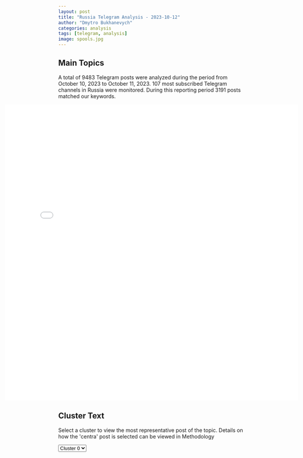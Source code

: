 ```yaml
---
layout: post
title: "Russia Telegram Analysis - 2023-10-12"
author: "Dmytro Bukhanevych"
categories: analysis
tags: [telegram, analysis]
image: spools.jpg
---
```

<style>
    /* Adjusting iframe-container styles */
    .wide-iframe-container {
        width: calc(100% + 30vw);  /* Extending the width */
        margin-left: -15vw;       /* Negative margin to push to the left */
        overflow: hidden;         /* In case the iframe content spills over */
    }
    .wide-iframe-container iframe {
        width: 100%;  /* Making the iframe take the full width of its container */
        border: none; /* Removing any borders from the iframe */
    }
    /* Toggle mechanism */
    .hidden {
        display: none;
    }
    .show-content-target:checked + .show-content {
        display: block;
    }
</style>
<h2>Main Topics</h2>
<p>A total of 9483 Telegram posts were analyzed during the period from October 10, 2023 to October 11, 2023. 107 most subscribed Telegram channels in Russia were monitored. During this reporting period 3191 posts matched our keywords.</p>
<!-- Embedding Main Plotly Visualization -->
<div class="wide-iframe-container">
    <iframe src="{{site.baseurl}}/visualizations/2023-10-12/fig_topics_time.html" height="800"></iframe>
</div>
<h2>Cluster Text</h2>
<p>Select a cluster to view the most representative post of the topic. Details on how the 'centra' post is selected can be viewed in Methodology</p>
<!-- Dropdown to select a cluster -->
<select id="clusterSelector" onchange="displayClusterText()">
<option value="0">Cluster 0</option><option value="1">Cluster 1</option><option value="2">Cluster 2</option><option value="3">Cluster 3</option><option value="4">Cluster 4</option><option value="5">Cluster 5</option><option value="6">Cluster 6</option><option value="7">Cluster 7</option><option value="8">Cluster 8</option><option value="9">Cluster 9</option>
</select>
<!-- Display area for the selected cluster's text -->
<div id="clusterTextDisplay" class="hidden"></div>
<script type="text/javascript">
    var clusterDetails = {"0": "Text: \u0414\u0435\u043d\u0438\u0441 \u041f\u0443\u0448\u0438\u043b\u0438\u043d \u043e \u0431\u043e\u044f\u0445 \u0437\u0430 \u0410\u0432\u0434\u0435\u0435\u0432\u043a\u0443: \u0435\u0441\u0442\u044c \u0442\u0435\u043d\u0434\u0435\u043d\u0446\u0438\u044f \u043a \u043e\u0442\u0441\u0442\u0443\u043f\u043b\u0435\u043d\u0438\u044e \u0412\u0421\u0423\u0413\u043b\u0430\u0432\u0430 \u0414\u041d\u0420 \u0414\u0435\u043d\u0438\u0441 \u041f\u0443\u0448\u0438\u043b\u0438\u043d \u043f\u0440\u043e\u043a\u043e\u043c\u043c\u0435\u043d\u0442\u0438\u0440\u043e\u0432\u0430\u043b \u0430\u043a\u0442\u0438\u0432\u0438\u0437\u0430\u0446\u0438\u044e \u0431\u043e\u0435\u0432\u044b\u0445 \u0434\u0435\u0439\u0441\u0442\u0432\u0438\u0439 \u043d\u0430 \u0430\u0432\u0434\u0435\u0435\u0432\u0441\u043a\u043e\u043c \u043d\u0430\u043f\u0440\u0430\u0432\u043b\u0435\u043d\u0438\u0438. \u041e\u043d \u0440\u0430\u0441\u0441\u043a\u0430\u0437\u0430\u043b \u0438\u0437\u0434\u0430\u043d\u0438\u044e \u0420\u0418\u0410 \u041d\u043e\u0432\u043e\u0441\u0442\u0438 11 \u043e\u043a\u0442\u044f\u0431\u0440\u044f, \u0447\u0442\u043e \u0440\u043e\u0441\u0441\u0438\u0439\u0441\u043a\u0438\u0435 \u0441\u0438\u043b\u044b \u043f\u0440\u043e\u0434\u0432\u0438\u0433\u0430\u044e\u0442\u0441\u044f \u0441 \u0434\u0432\u0443\u0445 \u0441\u0442\u043e\u0440\u043e\u043d \u0432 \u0410\u0432\u0434\u0435\u0435\u0432\u043a\u0435, \u0443\u043d\u0438\u0447\u0442\u043e\u0436\u0435\u043d\u043e \u0431\u043e\u043b\u044c\u0448\u043e\u0435 \u043a\u043e\u043b\u0438\u0447\u0435\u0441\u0442\u0432\u043e \u043e\u043f\u043e\u0440\u043d\u044b\u0445 \u043f\u0443\u043d\u043a\u0442\u043e\u0432 \u043f\u0440\u043e\u0442\u0438\u0432\u043d\u0438\u043a\u0430.\u00ab\u0415\u0441\u0442\u044c \u043f\u0440\u043e\u0434\u0432\u0438\u0436\u0435\u043d\u0438\u0435 \u0441 \u0434\u0432\u0443\u0445 \u0441\u0442\u043e\u0440\u043e\u043d, \u043f\u043e \u0441\u0443\u0442\u0438, \u043a\u0430\u043a \u043c\u044b \u0432\u0438\u0434\u0438\u043c \u0441\u0435\u0439\u0447\u0430\u0441, \u043f\u0440\u043e\u0438\u0441\u0445\u043e\u0434\u0438\u0442 \u043e\u0431\u0440\u0430\u0437\u043e\u0432\u0430\u043d\u0438\u0435 \u0441\u0432\u043e\u0435\u043e\u0431\u0440\u0430\u0437\u043d\u043e\u0433\u043e \u043c\u0435\u0448\u043a\u0430. \u0423\u043d\u0438\u0447\u0442\u043e\u0436\u0435\u043d\u043e \u0443\u0436\u0435 \u0434\u043e\u0441\u0442\u0430\u0442\u043e\u0447\u043d\u043e \u0431\u043e\u043b\u044c\u0448\u043e\u0435 \u043a\u043e\u043b\u0438\u0447\u0435\u0441\u0442\u0432\u043e \u0438 \u043e\u043f\u043e\u0440\u043d\u044b\u0445 \u043f\u0443\u043d\u043a\u0442\u043e\u0432 \u043f\u0440\u043e\u0442\u0438\u0432\u043d\u0438\u043a\u0430, \u0443\u043d\u0438\u0447\u0442\u043e\u0436\u0435\u043d\u044b \u0438 \u0441\u043a\u043b\u0430\u0434\u044b, \u043d\u0430\u0445\u043e\u0434\u044f\u0449\u0438\u0435\u0441\u044f \u043a\u0430\u043a \u0432 \u0441\u0430\u043c\u043e\u043c \u043d\u0430\u0441\u0435\u043b\u0435\u043d\u043d\u043e\u043c \u043f\u0443\u043d\u043a\u0442\u0435, \u0442\u0430\u043a \u0438 \u043d\u0430 \u0410\u0432\u0434\u0435\u0435\u0432\u0441\u043a\u043e\u043c \u043a\u043e\u043a\u0441\u043e\u0445\u0438\u043c\u0438\u0447\u0435\u0441\u043a\u043e\u043c \u0437\u0430\u0432\u043e\u0434\u0435\u00bb, \u2013 \u0441\u043a\u0430\u0437\u0430\u043b \u0414\u0435\u043d\u0438\u0441 \u041f\u0443\u0448\u0438\u043b\u0438\u043d.\u0413\u043b\u0430\u0432\u0430 \u0414\u041d\u0420 \u043e\u0442\u043c\u0435\u0442\u0438\u043b, \u0447\u0442\u043e \u0441\u0435\u0439\u0447\u0430\u0441 \u0438\u0434\u0451\u0442 \u0437\u0430\u043a\u0440\u0435\u043f\u043b\u0435\u043d\u0438\u0435 \u0412\u0421 \u0420\u0424 \u043d\u0430 \u043d\u043e\u0432\u044b\u0445 \u043f\u043e\u0437\u0438\u0446\u0438\u044f\u0445, \u0430 \u043d\u0435\u043e\u0431\u0445\u043e\u0434\u0438\u043c\u043e\u0441\u0442\u044c \u043e\u0441\u0432\u043e\u0431\u043e\u0434\u0438\u0442\u044c \u043d\u0430\u0441\u0435\u043b\u0435\u043d\u043d\u044b\u0439 \u043f\u0443\u043d\u043a\u0442 \u043d\u0430\u0437\u0440\u0435\u0432\u0430\u043b\u0430 \u0443\u0436\u0435 \u0434\u0430\u0432\u043d\u043e. \u041e\u043d \u043f\u043e\u0434\u0447\u0435\u0440\u043a\u043d\u0443\u043b, \u0447\u0442\u043e \u0435\u0441\u0442\u044c \u0442\u0435\u043d\u0434\u0435\u043d\u0446\u0438\u044f \u043a \u043e\u0442\u0441\u0442\u0443\u043f\u043b\u0435\u043d\u0438\u044e \u0443\u043a\u0440\u0430\u0438\u043d\u0441\u043a\u0438\u0445 \u0432\u043e\u043e\u0440\u0443\u0436\u0435\u043d\u043d\u044b\u0445 \u0441\u0438\u043b, \u043e\u0434\u043d\u0430\u043a\u043e \u0433\u043e\u0432\u043e\u0440\u0438\u0442\u044c \u043e \u043f\u043e\u043b\u043d\u043e\u043c\u0430\u0441\u0448\u0442\u0430\u0431\u043d\u043e\u043c \u0432\u044b\u0432\u043e\u0434\u0435 \u043f\u0440\u043e\u0442\u0438\u0432\u043d\u0438\u043a\u0430 \u0438\u0437 \u0433\u043e\u0440\u043e\u0434\u0430 \u043f\u043e\u043a\u0430 \u0440\u0430\u043d\u043e.\u0411\u043b\u043e\u043a\u043d\u043e\u0442 \u0414\u043e\u043d\u0435\u0446\u043a | \u041d\u0430\u043f\u0438\u0441\u0430\u0442\u044c \u043d\u0430\u043c", "1": "Text: \u0418\u0437\u0440\u0430\u0438\u043b\u044c \u043f\u0440\u043e\u0442\u0438\u0432 \u0425\u0410\u041c\u0410\u0421. \u0413\u043b\u0430\u0432\u043d\u043e\u0435 \u043a\u00a0\u044d\u0442\u043e\u043c\u0443 \u0447\u0430\u0441\u0443:\u25aa\ufe0f \u0410\u0440\u043c\u0438\u044f \u0418\u0437\u0440\u0430\u0438\u043b\u044f \u043d\u0430\u043d\u0435\u0441\u043b\u0430 \u0443\u0434\u0430\u0440\u044b \u043f\u043e\u00a0\u0432\u043e\u0435\u043d\u043d\u043e-\u043c\u043e\u0440\u0441\u043a\u0438\u043c \u043e\u0431\u044a\u0435\u043a\u0442\u0430\u043c \u0425\u0410\u041c\u0410\u0421 \u0432\u00a0\u0441\u0435\u043a\u0442\u043e\u0440\u0435 \u0413\u0430\u0437\u0430, \u0441\u043e\u043e\u0431\u0449\u0438\u043b\u0438 \u0432\u00a0\u043f\u0440\u0435\u0441\u0441-\u0441\u043b\u0443\u0436\u0431\u0435 \u0426\u0410\u0425\u0410\u041b;\u25aa\ufe0f \u0418\u0437\u0440\u0430\u0438\u043b\u044c\u0441\u043a\u0438\u0435 \u0432\u043e\u0435\u043d\u043d\u044b\u0435 \u043d\u0430\u043d\u0435\u0441\u043b\u0438 \u0443\u0434\u0430\u0440\u044b \u043f\u043e\u00a080 \u043e\u0431\u044a\u0435\u043a\u0442\u0430\u043c \u0425\u0410\u041c\u0410\u0421 \u0432\u00a0\u0433\u043e\u0440\u043e\u0434\u0435 \u0411\u0435\u0439\u0442-\u0425\u0430\u043d\u0443\u043d, \u043f\u043e\u00a070 \u0446\u0435\u043b\u044f\u043c \u0432\u00a0\u0440\u0430\u0439\u043e\u043d\u0435 \u0414\u0430\u0440\u0430\u0434\u0436-\u0422\u0443\u0444\u0444\u0430 \u0438\u00a0\u043f\u043e\u00a0200 \u0446\u0435\u043b\u044f\u043c \u0432\u00a0\u0410\u043b\u044c-\u0424\u0443\u0440\u043a\u0430\u043d\u0435 \u0432\u00a0\u0441\u0435\u043a\u0442\u043e\u0440\u0435 \u0413\u0430\u0437\u0430;\u25aa\ufe0f \u0422\u0430\u043a\u0436\u0435 \u0441\u043e\u043e\u0431\u0449\u0430\u0435\u0442\u0441\u044f, \u0447\u0442\u043e \u0430\u0440\u043c\u0438\u044f \u0418\u0437\u0440\u0430\u0438\u043b\u044f \u043d\u0430\u043d\u0435\u0441\u043b\u0430 \u0443\u0434\u0430\u0440 \u043f\u043e\u00a0\u0434\u043e\u043c\u0443 \u043a\u043e\u043c\u0430\u043d\u0434\u0443\u044e\u0449\u0435\u0433\u043e \u0432\u043e\u0435\u043d\u043d\u044b\u043c \u043a\u0440\u044b\u043b\u043e\u043c \u0425\u0410\u041c\u0410\u0421 \u041c\u043e\u0445\u0430\u043c\u043c\u0435\u0434\u0430 \u0414\u0435\u0439\u0444\u0430. \u0413\u0434\u0435 \u043e\u043d\u00a0\u0432\u00a0\u044d\u0442\u043e\u0442 \u043c\u043e\u043c\u0435\u043d\u0442 \u043d\u0430\u0445\u043e\u0434\u0438\u043b\u0441\u044f\u00a0\u2014 \u043d\u0435\u0438\u0437\u0432\u0435\u0441\u0442\u043d\u043e. \u041f\u043e\u00a0\u0434\u0430\u043d\u043d\u044b\u043c Jerusalem Post, \u043f\u043e\u0433\u0438\u0431\u043b\u0438 \u043d\u0435\u0441\u043a\u043e\u043b\u044c\u043a\u043e \u0447\u043b\u0435\u043d\u043e\u0432 \u0435\u0433\u043e \u0441\u0435\u043c\u044c\u0438;\u25aa\ufe0f \u0421\u00a0\u043d\u0430\u0447\u0430\u043b\u0430 \u043e\u0431\u043e\u0441\u0442\u0440\u0435\u043d\u0438\u044f \u043a\u043e\u043d\u0444\u043b\u0438\u043a\u0442\u0430 \u0410\u0440\u043c\u0438\u044f \u0418\u0437\u0440\u0430\u0438\u043b\u044f \u0443\u043d\u0438\u0447\u0442\u043e\u0436\u0438\u043b\u0430 \u043d\u0435\u00a0\u043c\u0435\u043d\u0435\u0435 \u0442\u044b\u0441\u044f\u0447\u0438 \u0431\u043e\u0435\u0432\u0438\u043a\u043e\u0432, \u043f\u0440\u043e\u043d\u0438\u043a\u0448\u0438\u0445 \u043d\u0430\u00a0\u0442\u0435\u0440\u0440\u0438\u0442\u043e\u0440\u0438\u044e \u0441\u0442\u0440\u0430\u043d\u044b \u0438\u0437\u00a0\u0441\u0435\u043a\u0442\u043e\u0440\u0430 \u0413\u0430\u0437\u0430, \u043f\u0435\u0440\u0435\u0434\u0430\u0435\u0442 \u0440\u0430\u0434\u0438\u043e Kan;\u25aa\ufe0f \u041f\u043e\u00a0\u043f\u043e\u0441\u043b\u0435\u0434\u043d\u0438\u043c \u0434\u0430\u043d\u043d\u044b\u043c, \u0432\u00a0\u0418\u0437\u0440\u0430\u0438\u043b\u0435 \u043f\u043e\u0433\u0438\u0431\u043b\u0438 \u0431\u043e\u043b\u0435\u0435 1200 \u0447\u0435\u043b\u043e\u0432\u0435\u043a, \u0435\u0449\u0435 2400 \u043f\u043e\u043b\u0443\u0447\u0438\u043b\u0438 \u0440\u0430\u043d\u0435\u043d\u0438\u044f. \u0412\u00a0\u0441\u0435\u043a\u0442\u043e\u0440\u0435 \u0413\u0430\u0437\u0430 \u043f\u043e\u0433\u0438\u0431\u043b\u0438 900 \u0447\u0435\u043b\u043e\u0432\u0435\u043a, \u043f\u043e\u0441\u0442\u0440\u0430\u0434\u0430\u043b\u0438 4500;\u25aa\ufe0f \u0412\u043e\u00a0\u0432\u0440\u0435\u043c\u044f \u0430\u0442\u0430\u043a\u0438 \u0425\u0410\u041c\u0410\u0421 \u043f\u043e\u0433\u0438\u0431\u043b\u0438 \u0441\u043e\u0432\u0435\u0442\u0441\u043a\u0438\u0439 \u0444\u0438\u0437\u0438\u043a-\u0442\u0435\u043e\u0440\u0435\u0442\u0438\u043a \u0421\u0435\u0440\u0433\u0435\u0439 \u0413\u0440\u0435\u0434\u0435\u0441\u043a\u0443\u043b \u0438\u00a0\u0435\u0433\u043e \u0436\u0435\u043d\u0430\u00a0\u2014 \u0438\u0445\u00a0\u0442\u0435\u043b\u0430 \u043d\u0430\u0448\u043b\u0438 \u0432\u00a0\u0434\u043e\u043c\u0435 \u0432\u00a0\u0438\u0437\u0440\u0430\u0438\u043b\u044c\u0441\u043a\u043e\u043c \u0433\u043e\u0440\u043e\u0434\u0435 \u041e\u0444\u0430\u043a\u0438\u043c;\u25aa\ufe0f \u0412\u00a0\u0412\u0435\u043b\u0438\u043a\u043e\u0431\u0440\u0438\u0442\u0430\u043d\u0438\u0438 \u0441\u0442\u043e\u0440\u043e\u043d\u043d\u0438\u043a\u0438 \u041f\u0430\u043b\u0435\u0441\u0442\u0438\u043d\u044b \u0441\u043e\u0440\u0432\u0430\u043b\u0438 \u0441\u043e\u00a0\u0437\u0434\u0430\u043d\u0438\u044f \u0430\u0434\u043c\u0438\u043d\u0438\u0441\u0442\u0440\u0430\u0446\u0438\u0438 \u0433\u043e\u0440\u043e\u0434\u0430 \u0428\u0435\u0444\u0444\u0438\u043b\u0434\u0430 \u0444\u043b\u0430\u0433 \u0418\u0437\u0440\u0430\u0438\u043b\u044f \u0438\u00a0\u0437\u0430\u043c\u0435\u043d\u0438\u043b\u0438 \u0435\u0433\u043e \u043f\u0430\u043b\u0435\u0441\u0442\u0438\u043d\u0441\u043a\u0438\u043c (\u043d\u0430\u00a0\u0432\u0438\u0434\u0435\u043e).", "2": "Text: \u2757\ufe0f\u041f\u0443\u0442\u0438\u043d \u043f\u043e\u0434\u043f\u0438\u0441\u0430\u043b \u0443\u043a\u0430\u0437 \u043e\u0431 \u043e\u0431\u044f\u0437\u0430\u0442\u0435\u043b\u044c\u043d\u043e\u0439 \u043f\u0440\u043e\u0434\u0430\u0436\u0435 \u0432\u0430\u043b\u044e\u0442\u043d\u043e\u0439 \u0432\u044b\u0440\u0443\u0447\u043a\u0438 \u0440\u044f\u0434\u043e\u043c \u043a\u043e\u043c\u043f\u0430\u043d\u0438\u0439\u0421\u043e\u0433\u043b\u0430\u0441\u043d\u043e \u0434\u043e\u043a\u0443\u043c\u0435\u043d\u0442\u0443, \u043d\u0430 \u0440\u043e\u0441\u0441\u0438\u0439\u0441\u043a\u043e\u043c \u0440\u044b\u043d\u043a\u0435 \u0432\u0432\u043e\u0434\u0438\u0442\u0441\u044f \u043e\u0431\u044f\u0437\u0430\u0442\u0435\u043b\u044c\u043d\u0430\u044f \u0440\u0435\u043f\u0430\u0442\u0440\u0438\u0430\u0446\u0438\u044f \u0438 \u043f\u0440\u043e\u0434\u0430\u0436\u0430 \u0432\u0430\u043b\u044e\u0442\u043d\u043e\u0439 \u0432\u044b\u0440\u0443\u0447\u043a\u0438 \u043d\u0430 \u0448\u0435\u0441\u0442\u044c \u043c\u0435\u0441\u044f\u0446\u0435\u0432. \u0423\u043a\u0430\u0437 \u0437\u0430\u0442\u0440\u043e\u043d\u0435\u0442 43 \u0433\u0440\u0443\u043f\u043f\u044b \u043a\u043e\u043c\u043f\u0430\u043d\u0438\u0439-\u044d\u043a\u0441\u043f\u043e\u0440\u0442\u0435\u0440\u043e\u0432, \u043e\u0442\u043d\u043e\u0441\u044f\u0449\u0438\u0445\u0441\u044f \u043a \u043e\u0442\u0440\u0430\u0441\u043b\u044f\u043c \u0442\u043e\u043f\u043b\u0438\u0432\u043d\u043e-\u044d\u043d\u0435\u0440\u0433\u0435\u0442\u0438\u0447\u0435\u0441\u043a\u043e\u0433\u043e \u043a\u043e\u043c\u043f\u043b\u0435\u043a\u0441\u0430, \u0447\u0451\u0440\u043d\u043e\u0439 \u0438 \u0446\u0432\u0435\u0442\u043d\u043e\u0439 \u043c\u0435\u0442\u0430\u043b\u043b\u0443\u0440\u0433\u0438\u0438, \u0445\u0438\u043c\u0438\u0447\u0435\u0441\u043a\u043e\u0439 \u0438 \u043b\u0435\u0441\u043d\u043e\u0439 \u043f\u0440\u043e\u043c\u044b\u0448\u043b\u0435\u043d\u043d\u043e\u0441\u0442\u0438, \u0437\u0435\u0440\u043d\u043e\u0432\u043e\u0433\u043e \u0445\u043e\u0437\u044f\u0439\u0441\u0442\u0432\u0430.", "3": "Text: \u0425\u043e\u0440\u043e\u0448\u0435\u0435 \u043f\u043e\u0432\u0442\u043e\u0440\u0438: \u041f\u0443\u0442\u0438\u043d \u0432\u043d\u043e\u0432\u044c \u043e\u0437\u0432\u0443\u0447\u0438\u043b \u043f\u043e\u0437\u0438\u0446\u0438\u044e \u0420\u043e\u0441\u0441\u0438\u0438 \u043f\u043e \u0430\u0440\u0430\u0431\u043e-\u0438\u0437\u0440\u0430\u0438\u043b\u044c\u0441\u043a\u043e\u043c\u0443 \u043a\u043e\u043d\u0444\u043b\u0438\u043a\u0442\u0443 \u043d\u0430 \u0444\u043e\u0440\u0443\u043c\u0435 \u0420\u042d\u041d-2023\ud83d\udd34\u0420\u043e\u0441\u0441\u0438\u044f \u0432\u044b\u0441\u0442\u0443\u043f\u0430\u0435\u0442 \u0437\u0430 \u0438\u0441\u043f\u043e\u043b\u043d\u0435\u043d\u0438\u0435 \u0440\u0435\u0448\u0435\u043d\u0438\u0439 \u041e\u041e\u041d \u0438 \u0441\u043e\u0437\u0434\u0430\u043d\u0438\u0435 \u041f\u0430\u043b\u0435\u0441\u0442\u0438\u043d\u0441\u043a\u043e\u0433\u043e \u0433\u043e\u0441\u0443\u0434\u0430\u0440\u0441\u0442\u0432\u0430. \u0422\u0430\u043a\u0436\u0435 \u043f\u0440\u0435\u0437\u0438\u0434\u0435\u043d\u0442 \u043d\u0430\u043f\u043e\u043c\u043d\u0438\u043b, \u0447\u0442\u043e \u0432 \u043c\u043e\u043c\u0435\u043d\u0442 \u0441\u043e\u0437\u0434\u0430\u043d\u0438\u044f \u0418\u0437\u0440\u0430\u0438\u043b\u044f \u0440\u0435\u0447\u044c \u0448\u043b\u0430 \u0438 \u043e \u0441\u043e\u0437\u0434\u0430\u043d\u0438\u0438 \u0441\u0443\u0432\u0435\u0440\u0435\u043d\u043d\u043e\u0439 \u041f\u0430\u043b\u0435\u0441\u0442\u0438\u043d\u044b, \u0447\u0435\u0433\u043e \u0441\u0434\u0435\u043b\u0430\u043d\u043e \u043d\u0435 \u0431\u044b\u043b\u043e.\ud83d\uddef \u00ab\u041f\u0430\u043b\u0435\u0441\u0442\u0438\u043d\u0446\u0435\u0432 \u0437\u0430\u0433\u043d\u0430\u043b\u0438 \u0432 \u0443\u0433\u043e\u043b\u00bb, \u2014 \u043f\u043e\u0434\u0442\u0432\u0435\u0440\u0436\u0434\u0430\u0435\u0442 \u0442\u043e\u0447\u043a\u0443 \u0437\u0440\u0435\u043d\u0438\u044f \u043f\u0440\u0435\u043c\u044c\u0435\u0440-\u043c\u0438\u043d\u0438\u0441\u0442\u0440 \u0418\u0440\u0430\u043a\u0430, \u043e\u0431\u0440\u0430\u0449\u0430\u044f\u0441\u044c \u043a \u041f\u0443\u0442\u0438\u043d\u0443 \u0437\u0430 \u0441\u043e\u0434\u0435\u0439\u0441\u0442\u0432\u0438\u0435\u043c \u0432 \u043f\u0440\u0435\u043a\u0440\u0430\u0449\u0435\u043d\u0438\u0438 \u043e\u0433\u043d\u044f. \u041f\u0440\u0435\u0437\u0438\u0434\u0435\u043d\u0442 \u0441\u043e\u0433\u043b\u0430\u0441\u0435\u043d, \u043e\u0442\u043c\u0435\u0447\u0430\u044f, \u0447\u0442\u043e \u043f\u0430\u043b\u0435\u0441\u0442\u0438\u043d\u0441\u043a\u0430\u044f \u043f\u0440\u043e\u0431\u043b\u0435\u043c\u0430 \u2014 \u0432 \u0441\u0435\u0440\u0434\u0446\u0435 \u043a\u0430\u0436\u0434\u043e\u0433\u043e \u043c\u0443\u0441\u0443\u043b\u044c\u043c\u0430\u043d\u0438\u043d\u0430 \u0438 \u0447\u0442\u043e \u0441\u0435\u0439\u0447\u0430\u0441 \u0432\u0430\u0436\u043d\u0435\u0439\u0448\u0430\u044f \u0437\u0430\u0434\u0430\u0447\u0430 \u2014 \u043c\u0438\u043d\u0438\u043c\u0438\u0437\u0438\u0440\u043e\u0432\u0430\u0442\u044c \u043f\u043e\u0442\u0435\u0440\u0438 \u0441\u0440\u0435\u0434\u0438 \u0433\u0440\u0430\u0436\u0434\u0430\u043d\u0441\u043a\u0438\u0445.\ud83d\udd34\u0421\u0428\u0410 \u0442\u0435\u043c \u0432\u0440\u0435\u043c\u0435\u043d\u0435\u043c \u043f\u0440\u0435\u043d\u0435\u0431\u0440\u0435\u0433\u043b\u0438 \u043c\u0435\u0445\u0430\u043d\u0438\u0437\u043c\u0430\u043c\u0438 \u0432 \u0437\u043e\u043d\u0435 \u0430\u0440\u0430\u0431\u043e-\u0438\u0437\u0440\u0430\u0438\u043b\u044c\u0441\u043a\u043e\u0433\u043e \u043a\u043e\u043d\u0444\u043b\u0438\u043a\u0442\u0430, \u0441\u0434\u0435\u043b\u0430\u0432 \u0441\u0442\u0430\u0432\u043a\u0443 \u043d\u0430 \u043c\u0430\u0442\u0435\u0440\u0438\u0430\u043b\u044c\u043d\u044b\u0435 \u043f\u043e\u0442\u0440\u0435\u0431\u043d\u043e\u0441\u0442\u0438 \u043b\u044e\u0434\u0435\u0439 \u043d\u0430 \u043f\u0430\u043b\u0435\u0441\u0442\u0438\u043d\u0441\u043a\u043e\u0439 \u0442\u0435\u0440\u0440\u0438\u0442\u043e\u0440\u0438\u0438. \u0410 \u0442\u0435\u043f\u0435\u0440\u044c \u043e\u0442\u043f\u0440\u0430\u0432\u043b\u044f\u044e\u0442 \u0432 \u0437\u043e\u043d\u0443 \u043a\u043e\u043d\u0444\u043b\u0438\u043a\u0442\u0430 \u0430\u0432\u0438\u0430\u043d\u043e\u0441\u0446\u044b, \u0447\u0442\u043e \u043b\u0438\u0448\u044c \u0443\u0441\u0443\u0433\u0443\u0431\u0438\u0442 \u0441\u0438\u0442\u0443\u0430\u0446\u0438\u044e, \u0434\u043e\u0431\u0430\u0432\u0438\u043b \u043f\u0440\u0435\u0437\u0438\u0434\u0435\u043d\u0442 \u0420\u0424\u2b55 \u041f\u043e\u0434\u043f\u0438\u0441\u044b\u0432\u0430\u0439\u0442\u0435\u0441\u044c \u043d\u0430 NEWS.ru", "4": "Text: \u0417\u0435\u043b\u0435\u043d\u0441\u043a\u0438\u0439 \u0432 \u041d\u0410\u0422\u041e: \u0433\u043b\u0430\u0432\u043d\u043e\u0435 \u0434\u043b\u044f \u0423\u043a\u0440\u0430\u0438\u043d\u044b \u2014 \u041f\u0412\u041e, \u0440\u0430\u043a\u0435\u0442\u044b \u0434\u0430\u043b\u044c\u043d\u0435\u0433\u043e \u0440\u0430\u0434\u0438\u0443\u0441\u0430 \u0434\u0435\u0439\u0441\u0442\u0432\u0438\u044f \u0438 \u0430\u0440\u0442\u0438\u043b\u043b\u0435\u0440\u0438\u044f\u041f\u0440\u0435\u0437\u0438\u0434\u0435\u043d\u0442 \u0423\u043a\u0440\u0430\u0438\u043d\u044b \u0412\u043b\u0430\u0434\u0438\u043c\u0438\u0440 \u0417\u0435\u043b\u0435\u043d\u0441\u043a\u0438\u0439 \u0438 \u0433\u0435\u043d\u0435\u0440\u0430\u043b\u044c\u043d\u044b\u0439 \u0441\u0435\u043a\u0440\u0435\u0442\u0430\u0440\u044c \u041d\u0410\u0422\u041e \u0419\u0435\u043d\u0441 \u0421\u0442\u043e\u043b\u0442\u0435\u043d\u0431\u0435\u0440\u0433 \u043f\u0440\u043e\u0432\u0435\u043b\u0438 \u043f\u0440\u0435\u0441\u0441-\u043a\u043e\u043d\u0444\u0435\u0440\u0435\u043d\u0446\u0438\u044e \u0432 \u0411\u0440\u044e\u0441\u0441\u0435\u043b\u0435 \u043f\u0435\u0440\u0435\u0434 \u043f\u0435\u0440\u0435\u0433\u043e\u0432\u043e\u0440\u0430\u043c\u0438 \u0432 \u0448\u0442\u0430\u0431-\u043a\u0432\u0430\u0440\u0442\u0438\u0440\u0435 \u0430\u043b\u044c\u044f\u043d\u0441\u0430.\u041e\u043d\u0438 \u0432\u0441\u0442\u0440\u0435\u0442\u0438\u043b\u0438\u0441\u044c \u043d\u0430\u043a\u0430\u043d\u0443\u043d\u0435 \u043e\u0447\u0435\u0440\u0435\u0434\u043d\u043e\u0433\u043e \u0437\u0430\u0441\u0435\u0434\u0430\u043d\u0438\u044f \u043c\u0438\u043d\u0438\u0441\u0442\u0440\u043e\u0432 \u043e\u0431\u043e\u0440\u043e\u043d\u044b \u0437\u0430\u043f\u0430\u0434\u043d\u044b\u0445 \u0441\u0442\u0440\u0430\u043d \u0432 \u0444\u043e\u0440\u043c\u0430\u0442\u0435 \u00ab\u0420\u0430\u043c\u0448\u0442\u0430\u0439\u043d\u00bb, \u0433\u0434\u0435 \u0441\u043e\u044e\u0437\u043d\u0438\u043a\u0438 \u0423\u043a\u0440\u0430\u0438\u043d\u044b \u0435\u0436\u0435\u043c\u0435\u0441\u044f\u0447\u043d\u043e \u043e\u0431\u0441\u0443\u0436\u0434\u0430\u044e\u0442 \u0432\u043e\u0435\u043d\u043d\u0443\u044e \u043f\u043e\u0434\u0434\u0435\u0440\u0436\u043a\u0443 \u041a\u0438\u0435\u0432\u0430.\u0417\u0435\u043b\u0435\u043d\u0441\u043a\u0438\u0439 \u0437\u0430\u044f\u0432\u0438\u043b, \u0447\u0442\u043e \u0441\u0435\u0439\u0447\u0430\u0441 \u0434\u043b\u044f \u0423\u043a\u0440\u0430\u0438\u043d\u044b \u0433\u043b\u0430\u0432\u043d\u044b\u043c\u0438 \u044f\u0432\u043b\u044f\u044e\u0442\u0441\u044f \u0442\u0440\u0438 \u0432\u0438\u0434\u0430 \u0432\u043e\u043e\u0440\u0443\u0436\u0435\u043d\u0438\u0439: \u0441\u0438\u0441\u0442\u0435\u043c\u044b \u043f\u0440\u043e\u0442\u0438\u0432\u043e\u0432\u043e\u0437\u0434\u0443\u0448\u043d\u043e\u0439 \u043e\u0431\u043e\u0440\u043e\u043d\u044b, \u0440\u0430\u043a\u0435\u0442\u044b \u0434\u0430\u043b\u044c\u043d\u0435\u0433\u043e \u0440\u0430\u0434\u0438\u0443\u0441\u0430 \u0434\u0435\u0439\u0441\u0442\u0432\u0438\u044f \u0438 \u0430\u0440\u0442\u0438\u043b\u043b\u0435\u0440\u0438\u044f.\u041a\u0430\u043a \u0441\u043a\u0430\u0437\u0430\u043b \u043f\u0440\u0435\u0437\u0438\u0434\u0435\u043d\u0442 \u0423\u043a\u0440\u0430\u0438\u043d\u044b \u0436\u0443\u0440\u043d\u0430\u043b\u0438\u0441\u0442\u0430\u043c, \u041f\u0412\u041e \u0442\u0440\u0435\u0431\u0443\u0435\u0442\u0441\u044f \u041a\u0438\u0435\u0432\u0443, \u0447\u0442\u043e\u0431\u044b \u00ab\u0441\u043f\u0430\u0441\u0442\u0438 \u044d\u043d\u0435\u0440\u0433\u0435\u0442\u0438\u0447\u0435\u0441\u043a\u0443\u044e \u0441\u0435\u0442\u044c, \u0447\u0442\u043e\u0431\u044b \u0441\u043f\u0430\u0441\u0442\u0438 \u043b\u044e\u0434\u0435\u0439, \u0447\u0442\u043e\u0431\u044b \u0441\u043f\u0430\u0441\u0442\u0438 \u0437\u0435\u0440\u043d\u043e \u0434\u043b\u044f \u0442\u0440\u0430\u043d\u0437\u0438\u0442\u0430, \u0434\u043b\u044f \u0410\u0444\u0440\u0438\u043a\u0438, \u0410\u0437\u0438\u0438, \u0434\u043b\u044f \u043c\u0438\u0440\u0430\u00bb.\u0423\u043a\u0440\u0430\u0438\u043d\u0441\u043a\u0438\u0435 \u0432\u043b\u0430\u0441\u0442\u0438 \u043f\u0440\u0435\u0434\u0443\u043f\u0440\u0435\u0436\u0434\u0430\u043b\u0438, \u0447\u0442\u043e \u0441 \u043d\u0430\u0441\u0442\u0443\u043f\u043b\u0435\u043d\u0438\u0435\u043c \u0445\u043e\u043b\u043e\u0434\u043e\u0432 \u0420\u043e\u0441\u0441\u0438\u044f \u0432\u043d\u043e\u0432\u044c \u043f\u043e\u043f\u044b\u0442\u0430\u0435\u0442\u0441\u044f \u0440\u0430\u0437\u0440\u0443\u0448\u0438\u0442\u044c \u0443\u043a\u0440\u0430\u0438\u043d\u0441\u043a\u0443\u044e \u044d\u043d\u0435\u0440\u0433\u0435\u0442\u0438\u0447\u0435\u0441\u043a\u0443\u044e \u0438\u043d\u0444\u0440\u0430\u0441\u0442\u0440\u0443\u043a\u0442\u0443\u0440\u0443.\u041d\u0430 \u043f\u0440\u0435\u0441\u0441-\u043a\u043e\u043d\u0444\u0435\u0440\u0435\u043d\u0446\u0438\u0438 \u0432 \u0441\u0440\u0435\u0434\u0443 \u0433\u0435\u043d\u0441\u0435\u043a \u041d\u0410\u0422\u041e \u0442\u0430\u043a\u0436\u0435 \u0437\u0430\u044f\u0432\u0438\u043b, \u0447\u0442\u043e \u00ab\u041f\u0443\u0442\u0438\u043d \u0441\u043d\u043e\u0432\u0430 \u0433\u043e\u0442\u043e\u0432\u0438\u0442\u0441\u044f \u0438\u0441\u043f\u043e\u043b\u044c\u0437\u043e\u0432\u0430\u0442\u044c \u0437\u0438\u043c\u0443 \u043a\u0430\u043a \u043e\u0440\u0443\u0436\u0438\u0435 \u0432 \u044d\u0442\u043e\u0439 \u0432\u043e\u0439\u043d\u0435\u00bb.@bbcrussian", "5": "Text: \u0412\u0430\u0436\u043d\u043e\u0435 \u0438\u0437 \u0437\u0430\u044f\u0432\u043b\u0435\u043d\u0438\u0439 \u0412\u043b\u0430\u0434\u0438\u043c\u0438\u0440\u0430 \u041f\u0443\u0442\u0438\u043d\u0430 \u043d\u0430 \u043f\u043b\u0435\u043d\u0430\u0440\u043d\u043e\u043c \u0437\u0430\u0441\u0435\u0434\u0430\u043d\u0438\u0438 \u0420\u043e\u0441\u0441\u0438\u0439\u0441\u043a\u043e\u0439 \u044d\u043d\u0435\u0440\u0433\u0435\u0442\u0438\u0447\u0435\u0441\u043a\u043e\u0439 \u043d\u0435\u0434\u0435\u043b\u0438:\u00a0\u25fe\u0415\u0432\u0440\u043e\u043f\u0430 \u043e\u0442\u043a\u0430\u0437\u0430\u043b\u0430\u0441\u044c \u043e\u0442 \u0440\u043e\u0441\u0441\u0438\u0439\u0441\u043a\u043e\u0433\u043e \u0433\u0430\u0437\u0430 \u0438 \u0446\u0435\u043d\u044b \u00ab\u0432\u044b\u0440\u043e\u0441\u043b\u0438 \u0434\u043e \u043d\u0435\u0431\u0435\u0441\u00bb;\u00a0\u25fe\u0410\u0432\u0442\u043e\u0440\u044b \u0441\u0430\u043d\u043a\u0446\u0438\u0439 \u043f\u0440\u043e\u0442\u0438\u0432 \u0420\u0424 \u0432 \u0438\u0442\u043e\u0433\u0435 \u0441\u0442\u0430\u043b\u043a\u0438\u0432\u0430\u044e\u0442\u0441\u044f \u0441 \u043f\u0440\u043e\u0431\u043b\u0435\u043c\u0430\u043c\u0438, \u043a\u043e\u0442\u043e\u0440\u044b\u0435 \u043d\u0435 \u043c\u043e\u0433\u0443\u0442 \u0440\u0430\u0437\u0440\u0435\u0448\u0438\u0442\u044c;\u00a0\u25fe\u0420\u0424 \u0432\u044b\u043f\u043e\u043b\u043d\u044f\u0435\u0442 \u0432\u0441\u0435 \u0441\u0432\u043e\u0438 \u043e\u0431\u044f\u0437\u0430\u0442\u0435\u043b\u044c\u0441\u0442\u0432\u0430 \u043f\u043e \u044d\u043d\u0435\u0440\u0433\u043e\u043f\u043e\u0441\u0442\u0430\u0432\u043a\u0430\u043c \u043a\u0430\u043a \u0432\u043d\u0443\u0442\u0440\u0438 \u0441\u0442\u0440\u0430\u043d\u044b, \u0442\u0430\u043a \u0438 \u0437\u0430 \u0440\u0443\u0431\u0435\u0436;\u00a0\u25fe\u0421\u043e\u0432\u0440\u0435\u043c\u0435\u043d\u043d\u0430\u044f \u043f\u043e\u043b\u0438\u0442\u0438\u0447\u0435\u0441\u043a\u0430\u044f \u0441\u0438\u0441\u0442\u0435\u043c\u0430 \u0432 \u0415\u0432\u0440\u043e\u043f\u0435 \u0438\u043d\u043e\u0433\u0434\u0430 \u00ab\u043f\u043e\u0434\u043d\u0438\u043c\u0430\u0435\u0442 \u043d\u0430\u0432\u0435\u0440\u0445\u00bb \u043d\u0435 \u043e\u0447\u0435\u043d\u044c \u043a\u043e\u043c\u043f\u0435\u0442\u0435\u043d\u0442\u043d\u044b\u0445 \u043b\u044e\u0434\u0435\u0439;\u00a0\u25fe\u0420\u043e\u0441\u0441\u0438\u044f \u043d\u0435 \u0441\u043e\u043a\u0440\u0430\u0449\u0430\u0435\u0442 \u043f\u043e\u0434\u0430\u0447\u0443 \u0441\u0432\u043e\u0438\u0445 \u044d\u043d\u0435\u0440\u0433\u043e\u043d\u043e\u0441\u0438\u0442\u0435\u043b\u0435\u0439 \u0432 \u0415\u0432\u0440\u043e\u043f\u0443, \u043e\u043d\u0438 \u0441\u0430\u043c\u0438 \u043e\u0442\u043a\u0430\u0437\u044b\u0432\u0430\u044e\u0442\u0441\u044f, \u0438 \u0420\u0424 \u0443\u0445\u043e\u0434\u0438\u0442 \u043d\u0430 \u043f\u0435\u0440\u0441\u043f\u0435\u043a\u0442\u0438\u0432\u043d\u044b\u0435 \u0440\u044b\u043d\u043a\u0438;\u00a0\u25fe\u041f\u0443\u0442\u0438\u043d \u0432 \u0441\u0432\u044f\u0437\u0438 \u0441 \u043f\u043e\u043b\u0438\u0442\u0438\u043a\u043e\u0439 \u0415\u0421 \u0432 \u044d\u043d\u0435\u0440\u0433\u0435\u0442\u0438\u043a\u0435 \u043d\u0430\u043f\u043e\u043c\u043d\u0438\u043b \u043e \u043f\u043e\u0433\u043e\u0432\u043e\u0440\u043a\u0435 \u00ab\u043d\u0435 \u043a\u043e\u043f\u0430\u0439 \u0434\u0440\u0443\u0433\u043e\u043c\u0443 \u044f\u043c\u0443\u00bb, \u043e\u0442\u043c\u0435\u0442\u0438\u0432, \u0447\u0442\u043e \u0435\u0432\u0440\u043e\u043f\u0435\u0439\u0446\u044b \u0432 \u044f\u043c\u0443 \u0438 \u043f\u043e\u043f\u0430\u043b\u0438;\u00a0\u25fe\u041d\u0430\u0434\u043e \u0431\u044b\u0442\u044c \u00ab\u0442\u0443\u043f\u044b\u043c \u0430\u0431\u0441\u043e\u043b\u044e\u0442\u043d\u043e\u00bb, \u0447\u0442\u043e\u0431\u044b \u00a0\u043d\u0435 \u043f\u043e\u043d\u0438\u043c\u0430\u0442\u044c \u043f\u043e\u0441\u043b\u0435\u0434\u0441\u0442\u0432\u0438\u044f \u043e\u0442\u043a\u0430\u0437\u0430 \u043e\u0442 \u044d\u043d\u0435\u0440\u0433\u043e\u0440\u0435\u0441\u0443\u0440\u0441\u043e\u0432 \u0420\u0424, \u043e\u043d\u0438 \u0437\u0430 \u0447\u0442\u043e \u0431\u043e\u0440\u043e\u043b\u0438\u0441\u044c, \u043d\u0430 \u0442\u043e \u0438 \u043d\u0430\u043f\u043e\u0440\u043e\u043b\u0438\u0441\u044c.\u00a0\ud83d\udcd3 \u0411\u043b\u043e\u043a\u043d\u043e\u0442 \u0420\u043e\u0441\u0441\u0438\u044f \ud83c\uddf7\ud83c\uddfa", "6": "Text: \u0417\u0435\u043b\u0435\u043d\u0441\u043a\u0438\u0439 \u0437\u0430\u044f\u0432\u0438\u043b, \u0447\u0442\u043e \u0423\u043a\u0440\u0430\u0438\u043d\u0430 \u043d\u0430\u0445\u043e\u0434\u0438\u0442\u0441\u044f \u0432 \u00ab\u043f\u043e\u0441\u043b\u0435\u0434\u043d\u0435\u043c, \u0441\u043b\u043e\u0436\u043d\u0435\u0439\u0448\u0435\u043c \u043f\u0435\u0440\u0438\u043e\u0434\u0435 \u0432\u043e\u0439\u043d\u044b\u00bb. \u041e\u043d \u0442\u0430\u043a\u0436\u0435 \u0441\u043a\u0430\u0437\u0430\u043b, \u0447\u0442\u043e \u0441\u0442\u0430\u043d\u0435\u0442 \u0431\u0430\u043b\u043b\u043e\u0442\u0438\u0440\u043e\u0432\u0430\u0442\u044c\u0441\u044f \u043d\u0430 \u0432\u0442\u043e\u0440\u043e\u0439 \u0441\u0440\u043e\u043a, \u0435\u0441\u043b\u0438 \u0431\u043e\u0435\u0432\u044b\u0435 \u0434\u0435\u0439\u0441\u0442\u0432\u0438\u044f \u0431\u0443\u0434\u0443\u0442 \u043f\u0440\u043e\u0434\u043e\u043b\u0436\u0430\u0442\u044c\u0441\u044f. \u0412 \u0438\u043d\u043e\u043c \u0441\u043b\u0443\u0447\u0430\u0435 \u043d\u0430 \u043f\u043e\u0441\u0442 \u043e\u043d \u0431\u043e\u043b\u044c\u0448\u0435 \u043d\u0435 \u0431\u0443\u0434\u0435\u0442 \u043f\u0440\u0435\u0442\u0435\u043d\u0434\u043e\u0432\u0430\u0442\u044c.\ud83d\udfe9 RT \u043d\u0430 \u0440\u0443\u0441\u0441\u043a\u043e\u043c", "7": "Text: \u0418\u0437\u0440\u0430\u0438\u043b\u044c \u043f\u0440\u043e\u0442\u0438\u0432 \u0425\u0410\u041c\u0410\u0421. \u0413\u043b\u0430\u0432\u043d\u043e\u0435 \u043a\u00a0\u044d\u0442\u043e\u043c\u0443 \u0447\u0430\u0441\u0443:\u25aa\ufe0f \u0410\u0432\u0438\u0430\u043d\u043e\u0441\u0435\u0446 \u0412\u041c\u0421 \u0421\u0428\u0410 \u00ab\u0414\u0436\u0435\u0440\u0430\u043b\u044c\u0434 \u0424\u043e\u0440\u0434\u00bb \u043f\u0440\u0438\u0431\u044b\u043b \u0432\u00a0\u0432\u043e\u0441\u0442\u043e\u0447\u043d\u0443\u044e \u0447\u0430\u0441\u0442\u044c \u0421\u0440\u0435\u0434\u0438\u0437\u0435\u043c\u043d\u043e\u0433\u043e \u043c\u043e\u0440\u044f, \u0441\u043e\u043e\u0431\u0449\u0438\u043b\u043e \u0426\u0435\u043d\u0442\u0440\u0430\u043b\u044c\u043d\u043e\u0435 \u043a\u043e\u043c\u0430\u043d\u0434\u043e\u0432\u0430\u043d\u0438\u0435 \u0412\u043e\u043e\u0440\u0443\u0436\u0435\u043d\u043d\u044b\u0445 \u0441\u0438\u043b \u0421\u0428\u0410;\u25aa\ufe0f \u0412\u00a0\u0418\u0437\u0440\u0430\u0438\u043b\u0435 \u043f\u0440\u0438\u0437\u0435\u043c\u043b\u0438\u043b\u0441\u044f \u043f\u0435\u0440\u0432\u044b\u0439 \u0441\u0430\u043c\u043e\u043b\u0435\u0442 \u0441\u00a0\u0430\u043c\u0435\u0440\u0438\u043a\u0430\u043d\u0441\u043a\u0438\u043c\u0438 \u0431\u043e\u0435\u043f\u0440\u0438\u043f\u0430\u0441\u0430\u043c\u0438, \u0437\u0430\u0432\u0438\u043b\u0438 \u0432\u00a0\u043f\u0440\u0435\u0441\u0441-\u0441\u043b\u0443\u0436\u0431\u0435 \u0426\u0410\u0425\u0410\u041b;\u25aa\ufe0f \u0418\u043c\u0435\u044e\u0449\u0438\u0445\u0441\u044f \u0432\u00a0\u0431\u044e\u0434\u0436\u0435\u0442\u0435 \u0421\u0428\u0410 \u0441\u0440\u0435\u0434\u0441\u0442\u0432 \u0445\u0432\u0430\u0442\u0438\u0442 \u0438\u00a0\u043d\u0430\u00a0\u043f\u0440\u043e\u0434\u043e\u043b\u0436\u0435\u043d\u0438\u0435 \u043e\u043a\u0430\u0437\u0430\u043d\u0438\u044f \u043f\u043e\u043c\u043e\u0449\u0438 \u0423\u043a\u0440\u0430\u0438\u043d\u0435, \u0438\u00a0\u043d\u0430\u00a0\u043f\u043e\u0434\u0434\u0435\u0440\u0436\u043a\u0443 \u0418\u0437\u0440\u0430\u0438\u043b\u044f, \u0441\u043e\u043e\u0431\u0449\u0438\u043b \u043f\u043e\u043c\u043e\u0449\u043d\u0438\u043a \u0430\u043c\u0435\u0440\u0438\u043a\u0430\u043d\u0441\u043a\u043e\u0433\u043e \u043f\u0440\u0435\u0437\u0438\u0434\u0435\u043d\u0442\u0430 \u0414\u0436\u0435\u0439\u043a \u0421\u0430\u043b\u043b\u0438\u0432\u0430\u043d;\u25aa\ufe0f \u041f\u0430\u043b\u0435\u0441\u0442\u0438\u043d\u0441\u043a\u0438\u0439 \u0432\u043e\u0435\u043d\u043d\u044b\u0439 \u0445\u0438\u0440\u0443\u0440\u0433 \u0413\u0430\u0441\u0441\u0430\u043d \u0410\u0431\u0443-\u0421\u0438\u0442\u0442\u0430 \u0440\u0430\u0441\u0441\u043a\u0430\u0437\u0430\u043b, \u0447\u0442\u043e \u0441\u0438\u0441\u0442\u0435\u043c\u0430 \u0437\u0434\u0440\u0430\u0432\u043e\u043e\u0445\u0440\u0430\u043d\u0435\u043d\u0438\u044f \u0413\u0430\u0437\u044b \u043d\u0430\u0445\u043e\u0434\u0438\u0442\u0441\u044f \u043d\u0430\u00a0\u0433\u0440\u0430\u043d\u0438 \u043a\u043e\u043b\u043b\u0430\u043f\u0441\u0430 \u0438\u00a0\u043c\u043e\u0436\u0435\u0442 \u0440\u0443\u0445\u043d\u0443\u0442\u044c \u0432\u00a0\u0442\u0435\u0447\u0435\u043d\u0438\u0435 \u043d\u0435\u0434\u0435\u043b\u0438, \u0435\u0441\u043b\u0438 \u043d\u0435\u00a0\u0431\u0443\u0434\u0435\u0442 \u043e\u0442\u043a\u0440\u044b\u0442 \u0433\u0443\u043c\u0430\u043d\u0438\u0442\u0430\u0440\u043d\u044b\u0439 \u043a\u043e\u0440\u0438\u0434\u043e\u0440;\u25aa\ufe0f \u0416\u0443\u0440\u043d\u0430\u043b\u0438\u0441\u0442\u043a\u0430 \u0438\u0437\u0440\u0430\u0438\u043b\u044c\u0441\u043a\u043e\u0433\u043e \u0442\u0435\u043b\u0435\u043a\u0430\u043d\u0430\u043b\u0430 i24News \u041d\u0438\u043a\u043e\u043b\u044c \u0417\u0435\u0434\u0435\u043a \u043f\u0440\u0438\u0437\u043d\u0430\u043b\u0430\u0441\u044c, \u0447\u0442\u043e \u043d\u0435\u00a0\u043f\u0440\u043e\u0432\u0435\u0440\u0438\u043b\u0430 \u0438\u043d\u0444\u043e\u0440\u043c\u0430\u0446\u0438\u044e \u043e\u00a040 \u043e\u0431\u0435\u0437\u0433\u043b\u0430\u0432\u043b\u0435\u043d\u043d\u044b\u0445 \u0434\u0435\u0442\u044f\u0445 \u0432\u00a0\u043a\u0438\u0431\u0443\u0446\u0435 \u041a\u0444\u0430\u0440-\u0410\u0437\u0430. \u041f\u043e\u00a0\u0435\u0435\u00a0\u0441\u043b\u043e\u0432\u0430\u043c, \u0442\u0430\u043a \u00ab\u0441\u043a\u0430\u0437\u0430\u043b\u0438 \u0441\u043e\u043b\u0434\u0430\u0442\u044b\u00bb;\u25aa\ufe0f \u041f\u043e\u00a0\u043f\u043e\u0441\u043b\u0435\u0434\u043d\u0438\u043c \u0434\u0430\u043d\u043d\u044b\u043c \u0440\u043e\u0441\u0441\u0438\u0439\u0441\u043a\u043e\u0433\u043e \u043f\u043e\u0441\u043e\u043b\u044c\u0441\u0442\u0432\u0430, \u0432\u00a0\u0418\u0437\u0440\u0430\u0438\u043b\u0435 \u043f\u043e\u0433\u0438\u0431\u043b\u0438 \u0447\u0435\u0442\u0432\u0435\u0440\u043e \u0440\u043e\u0441\u0441\u0438\u044f\u043d, \u0448\u0435\u0441\u0442\u044c \u0447\u0435\u043b\u043e\u0432\u0435\u043a \u0447\u0438\u0441\u043b\u044f\u0442\u0441\u044f \u043f\u0440\u043e\u043f\u0430\u0432\u0448\u0438\u043c\u0438 \u0431\u0435\u0437 \u0432\u0435\u0441\u0442\u0438;\u25aa\ufe0f \u0421\u0438\u0442\u0443\u0430\u0446\u0438\u044f \u043d\u0430\u00a0\u0411\u043b\u0438\u0436\u043d\u0435\u043c \u0412\u043e\u0441\u0442\u043e\u043a\u0435 \u043e\u043f\u0430\u0441\u043d\u0430 \u0440\u0430\u0437\u0440\u0430\u0441\u0442\u0430\u043d\u0438\u0435\u043c, \u043e\u043d\u0430 \u043c\u043e\u0436\u0435\u0442 \u0432\u044b\u0439\u0442\u0438 \u0437\u0430\u00a0\u043d\u044b\u043d\u0435\u0448\u043d\u0438\u0435 \u0440\u0430\u043c\u043a\u0438 \u0430\u0440\u0430\u0431\u043e-\u0438\u0437\u0440\u0430\u0438\u043b\u044c\u0441\u043a\u043e\u0433\u043e \u043a\u043e\u043d\u0444\u043b\u0438\u043a\u0442\u0430, \u0441\u0447\u0438\u0442\u0430\u0435\u0442 \u041f\u0435\u0441\u043a\u043e\u0432;\u25aa\ufe0f \u0414\u0435\u0434 \u0438\u00a0\u042d\u0440\u0434\u043e\u0433\u0430\u043d \u043e\u0431\u0441\u0443\u0434\u0438\u043b\u0438 \u043f\u043e\u00a0\u0442\u0435\u043b\u0435\u0444\u043e\u043d\u0443 \u0441\u0438\u0442\u0443\u0430\u0446\u0438\u044e \u0432\u00a0\u0418\u0437\u0440\u0430\u0438\u043b\u0435. \u041e\u043d\u0438 \u0432\u044b\u0440\u0430\u0437\u0438\u043b\u0438 \u043e\u0437\u0430\u0431\u043e\u0447\u0435\u043d\u043d\u043e\u0441\u0442\u044c \u044d\u0441\u043a\u0430\u043b\u0430\u0446\u0438\u0435\u0439 \u043a\u043e\u043d\u0444\u043b\u0438\u043a\u0442\u0430, \u0437\u0430\u044f\u0432\u0438\u043b\u0438 \u043e\u00a0\u043d\u0435\u043e\u0431\u0445\u043e\u0434\u0438\u043c\u043e\u0441\u0442\u0438 \u043f\u0440\u0435\u043a\u0440\u0430\u0449\u0435\u043d\u0438\u044f \u043e\u0433\u043d\u044f \u0438\u00a0\u0432\u044b\u0440\u0430\u0437\u0438\u043b\u0438 \u00ab\u0433\u043b\u0443\u0431\u043e\u043a\u0443\u044e \u043e\u0431\u0435\u0441\u043f\u043e\u043a\u043e\u0435\u043d\u043d\u043e\u0441\u0442\u044c\u00bb \u0440\u043e\u0441\u0442\u043e\u043c \u0436\u0435\u0440\u0442\u0432.", "8": "Text: \ud83c\uddfa\ud83c\uddf8\ud83c\uddf1\ud83c\udde7\u041f\u043e\u0441\u0442\u0443\u043f\u0430\u044e\u0442 \u0441\u043e\u043e\u0431\u0449\u0435\u043d\u0438\u044f, \u0447\u0442\u043e \u041c\u0438\u043d\u043e\u0431\u043e\u0440\u043e\u043d\u044b \u0421\u0428\u0410 \u044d\u0432\u0430\u043a\u0443\u0438\u0440\u043e\u0432\u0430\u043b\u043e \u043f\u043e\u0441\u043e\u043b\u044c\u0441\u0442\u0432\u043e \u0441\u0442\u0440\u0430\u043d\u044b \u0432 \u0411\u0435\u0439\u0440\u0443\u0442\u0435 \u0438 \u043f\u0440\u0438\u0437\u044b\u0432\u0430\u0435\u0442 \u0430\u043c\u0435\u0440\u0438\u043a\u0430\u043d\u0441\u043a\u0438\u0445 \u0433\u0440\u0430\u0436\u0434\u0430\u043d \u043d\u0435\u043c\u0435\u0434\u043b\u0435\u043d\u043d\u043e \u043f\u043e\u043a\u0438\u043d\u0443\u0442\u044c \u041b\u0438\u0432\u0430\u043d  \u0422\u0430\u043a\u0436\u0435 \u0428\u0442\u0430\u0442\u044b \u044d\u0432\u0430\u043a\u0443\u0438\u0440\u043e\u0432\u0430\u043b\u0438 \u0441\u0432\u043e\u0438\u0445 \u0432\u043e\u0435\u043d\u043d\u044b\u0445 \u0441 \u0442\u0435\u0440\u0440\u0438\u0442\u043e\u0440\u0438\u0438 \u0418\u0437\u0440\u0430\u0438\u043b\u044f, \u0433\u0434\u0435 \u043e\u043d\u0438 \u043d\u0430\u0445\u043e\u0434\u0438\u043b\u0438\u0441\u044c \u0434\u043b\u044f \u0441\u043e\u0432\u043c\u0435\u0441\u0442\u043d\u044b\u0445 \u0443\u0447\u0435\u043d\u0438\u0439, \u043f\u043e\u0441\u043b\u0435 \u043d\u0430\u0447\u0430\u043b\u0430\u2026", "9": "Text: \ud83c\uddfa\ud83c\uddf8\ud83c\uddfa\ud83c\udde6 \u0421\u0428\u0410 \u0432\u044b\u0434\u0435\u043b\u044f\u0442 \u0423\u043a\u0440\u0430\u0438\u043d\u0435 \u043d\u043e\u0432\u044b\u0439 \u043f\u0430\u043a\u0435\u0442 \u043f\u043e\u043c\u043e\u0449\u0438 \u043d\u0430 200 \u043c\u0438\u043b\u043b\u0438\u043e\u043d\u043e\u0432 \u0434\u043e\u043b\u043b\u0430\u0440\u043e\u0432, \u0432 \u043d\u0435\u0433\u043e \u0432\u043e\u0439\u0434\u0443\u0442 \u0430\u0440\u0442\u0438\u043b\u043b\u0435\u0440\u0438\u0439\u0441\u043a\u0438\u0435 \u0431\u043e\u0435\u043f\u0440\u0438\u043f\u0430\u0441\u044b \u2014 \u0433\u043b\u0430\u0432\u0430 \u041f\u0435\u043d\u0442\u0430\u0433\u043e\u043d\u0430 \u041e\u0441\u0442\u0438\u043d\u041d\u0430 \u0444\u043e\u043d\u0435 \u0432\u044b\u0434\u0435\u043b\u0435\u043d\u0438\u044f \u0418\u0437\u0440\u0430\u0438\u043b\u044e \u0430\u0436 2 \u043c\u043b\u0440\u0434 \u0434\u043e\u043b\u043b\u0430\u0440\u043e\u0432 \u043d\u0430 \u041f\u0412\u041e \u0421\u0428\u0410, \u0432\u0438\u0434\u0438\u043c\u043e, \u043f\u044b\u0442\u0430\u044e\u0442\u0441\u044f \u0443\u0441\u043f\u043e\u043a\u043e\u0438\u0442\u044c \u0438\u0441\u0442\u0435\u0440\u044f\u0449\u0435\u0433\u043e \u0417\u0435\u043b\u0435\u043d\u0441\u043a\u043e\u0433\u043e \u043f\u043e\u0434\u0430\u0447\u043a\u0430\u043c\u0438 \u0438\u0437 \u043e\u0441\u0442\u0430\u0442\u043a\u043e\u0432 \u0431\u044e\u0434\u0436\u0435\u0442\u0430 \u041f\u0435\u043d\u0442\u0430\u0433\u043e\u043d\u0430.\u041e\u0441\u0442\u0430\u0448\u043a\u043e! \u0412\u0430\u0436\u043d\u043e\u0435 - \u043f\u043e\u0434\u043f\u0438\u0448\u0438\u0441\u044c"};
    function displayClusterText() {
        var selectedLabel = document.getElementById("clusterSelector").value;
        var details = clusterDetails[selectedLabel];
        var textDiv = document.getElementById("clusterTextDisplay");
        textDiv.innerHTML = '<p>' + details + '</p>';
        textDiv.classList.remove('hidden');
    }
</script>
